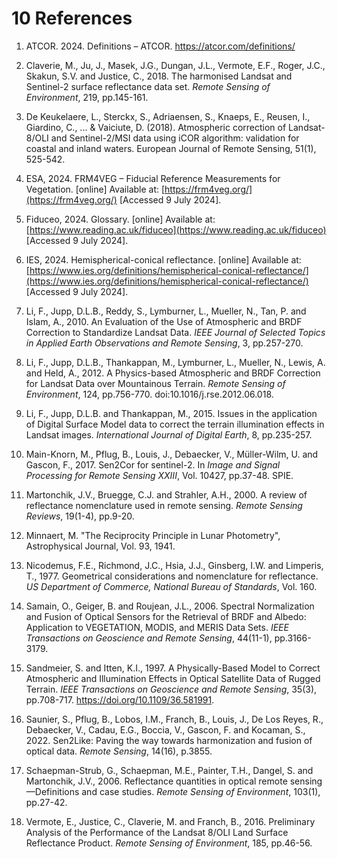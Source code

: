 # 10 References 

1. ATCOR. 2024\. Definitions – ATCOR. https://atcor.com/definitions/

2. Claverie, M., Ju, J., Masek, J.G., Dungan, J.L., Vermote, E.F., Roger, J.C., Skakun, S.V. and Justice, C., 2018\. The harmonised Landsat and Sentinel-2 surface reflectance data set. *Remote Sensing of Environment*, 219, pp.145-161.

3. De Keukelaere, L., Sterckx, S., Adriaensen, S., Knaeps, E., Reusen, I., Giardino, C., ... & Vaiciute, D. (2018). Atmospheric correction of Landsat-8/OLI and Sentinel-2/MSI data using iCOR algorithm: validation for coastal and inland waters. European Journal of Remote Sensing, 51(1), 525-542.

4. ESA, 2024\. FRM4VEG – Fiducial Reference Measurements for Vegetation. \[online\] Available at: [https://frm4veg.org/](https://frm4veg.org/) \[Accessed 9 July 2024\].

5. Fiduceo, 2024\. Glossary. \[online\] Available at: [https://www.reading.ac.uk/fiduceo](https://www.reading.ac.uk/fiduceo) \[Accessed 9 July 2024\].

6. IES, 2024\. Hemispherical-conical reflectance. \[online\] Available at: [https://www.ies.org/definitions/hemispherical-conical-reflectance/](https://www.ies.org/definitions/hemispherical-conical-reflectance/) \[Accessed 9 July 2024\].

7. Li, F., Jupp, D.L.B., Reddy, S., Lymburner, L., Mueller, N., Tan, P. and Islam, A., 2010\. An Evaluation of the Use of Atmospheric and BRDF Correction to Standardize Landsat Data. *IEEE Journal of Selected Topics in Applied Earth Observations and Remote Sensing*, 3, pp.257-270.

8. Li, F., Jupp, D.L.B., Thankappan, M., Lymburner, L., Mueller, N., Lewis, A. and Held, A., 2012\. A Physics-based Atmospheric and BRDF Correction for Landsat Data over Mountainous Terrain. *Remote Sensing of Environment*, 124, pp.756-770. doi:10.1016/j.rse.2012.06.018.

9. Li, F., Jupp, D.L.B. and Thankappan, M., 2015\. Issues in the application of Digital Surface Model data to correct the terrain illumination effects in Landsat images. *International Journal of Digital Earth*, 8, pp.235-257.

10. Main-Knorn, M., Pflug, B., Louis, J., Debaecker, V., Müller-Wilm, U. and Gascon, F., 2017\. Sen2Cor for sentinel-2. In *Image and Signal Processing for Remote Sensing XXIII*, Vol. 10427, pp.37-48. SPIE.

11. Martonchik, J.V., Bruegge, C.J. and Strahler, A.H., 2000\. A review of reflectance nomenclature used in remote sensing. *Remote Sensing Reviews*, 19(1-4), pp.9-20.

12. Minnaert, M. "The Reciprocity Principle in Lunar Photometry", Astrophysical Journal, Vol. 93, 1941\.

13. Nicodemus, F.E., Richmond, J.C., Hsia, J.J., Ginsberg, I.W. and Limperis, T., 1977\. Geometrical considerations and nomenclature for reflectance. *US Department of Commerce, National Bureau of Standards*, Vol. 160\.

14. Samain, O., Geiger, B. and Roujean, J.L., 2006\. Spectral Normalization and Fusion of Optical Sensors for the Retrieval of BRDF and Albedo: Application to VEGETATION, MODIS, and MERIS Data Sets. *IEEE Transactions on Geoscience and Remote Sensing*, 44(11-1), pp.3166-3179.

15. Sandmeier, S. and Itten, K.I., 1997\. A Physically-Based Model to Correct Atmospheric and Illumination Effects in Optical Satellite Data of Rugged Terrain. *IEEE Transactions on Geoscience and Remote Sensing*, 35(3), pp.708-717. https://doi.org/10.1109/36.581991.

16. Saunier, S., Pflug, B., Lobos, I.M., Franch, B., Louis, J., De Los Reyes, R., Debaecker, V., Cadau, E.G., Boccia, V., Gascon, F. and Kocaman, S., 2022\. Sen2Like: Paving the way towards harmonization and fusion of optical data. *Remote Sensing*, 14(16), p.3855.

17. Schaepman-Strub, G., Schaepman, M.E., Painter, T.H., Dangel, S. and Martonchik, J.V., 2006\. Reflectance quantities in optical remote sensing—Definitions and case studies. *Remote Sensing of Environment*, 103(1), pp.27-42.

18. Vermote, E., Justice, C., Claverie, M. and Franch, B., 2016\. Preliminary Analysis of the Performance of the Landsat 8/OLI Land Surface Reflectance Product. *Remote Sensing of Environment*, 185, pp.46-56.

